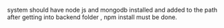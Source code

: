 system should have node js and mongodb installed and added to the path
after getting into backend folder , npm install must be done.
